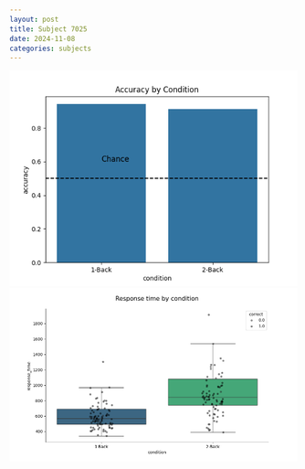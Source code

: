 ```yaml
---
layout: post
title: Subject 7025
date: 2024-11-08
categories: subjects
---
```


![](data/7025/run-2/7025_ATS_acc.png)
![](data/7025/run-2/7025_ATS_rt.png)
